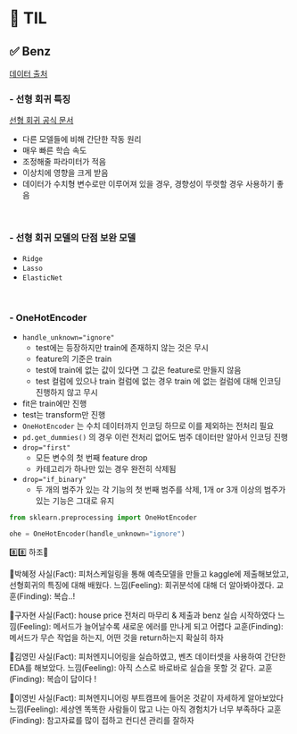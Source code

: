 # 🦁 TIL

## ✅ Benz

[데이터 출처](https://www.kaggle.com/competitions/mercedes-benz-greener-manufacturing/data)

### - 선형 회귀 특징
[선형 회귀 공식 문서](https://scikit-learn.org/stable/modules/linear_model.html)
* 다른 모델들에 비해 간단한 작동 원리
* 매우 빠른 학습 속도
* 조정해줄 파라미터가 적음
* 이상치에 영향을 크게 받음
* 데이터가 수치형 변수로만 이루어져 있을 경우, 경향성이 뚜렷할 경우 사용하기 좋음

<br>

### - 선형 회귀 모델의 단점 보완 모델
* `Ridge`
* `Lasso`
* `ElasticNet`


<br>

### - OneHotEncoder
* `handle_unknown="ignore"`
  * test에는 등장하지만 train에 존재하지 않는 것은 무시
  * feature의 기준은 train
  * test에 train에 없는 값이 있다면 그 값은 feature로 만들지 않음
  * test 컬럼에 있으나 train 컬럼에 없는 경우 train 에 없는 컬럼에 대해 인코딩 진행하지 않고 무시
* fit은 train에만 진행
* test는 transform만 진행
* `OneHotEncoder` 는 수치 데이터까지 인코딩 하므로 이를 제외하는 전처리 필요
* `pd.get_dummies()` 의 경우 이런 전처리 없어도 범주 데이터만 알아서 인코딩 진행
* `drop="first"`
  * 모든 변수의 첫 번째 feature drop
  * 카테고리가 하나만 있는 경우 완전히 삭제됨
* `drop="if_binary"`
  * 두 개의 범주가 있는 각 기능의 첫 번째 범주를 삭제, 1개 or 3개 이상의 범주가 있는 기능은 그대로 유지
```python
from sklearn.preprocessing import OneHotEncoder

ohe = OneHotEncoder(handle_unknown="ignore")
```



8️⃣8️⃣ 하조🐯

🐯박혜정
사실(Fact): 피처스케일링을 통해 예측모델을 만들고 kaggle에 제출해보았고, 선형회귀의 특징에 대해 배웠다.
느낌(Feeling): 회귀분석에 대해 더 알아봐야겠다.
교훈(Finding): 복습..!

🐯구자현
사실(Fact): house price 전처리 마무리 & 제출과 benz 실습 시작하였다
느낌(Feeling): 메서드가 늘어날수록 새로운 에러를 만나게 되고 어렵다
교훈(Finding): 메서드가 무슨 작업을 하는지, 어떤 것을 return하는지 확실히 하자

🐯김영민
사실(Fact): 피처엔지니어링을 실습하였고, 벤츠 데이터셋을 사용하여 간단한 EDA를 해보았다.
느낌(Feeling):  아직 스스로 바로바로 실습을 못할 것 같다.
교훈(Finding): 복습이 답이다 !

🐯이영빈
사실(Fact): 피쳐엔지니어링 부트캠프에 들어온 것같이 자세하게 알아보았다
느낌(Feeling):  세상엔 똑똑한 사람들이 많고 나는 아직 경험치가 너무 부족하다
교훈(Finding): 참고자료를 많이 접하고 컨디션 관리를 잘하자
